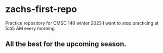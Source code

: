 # zachs-first-repo
Practice repository for CMSC 140 winter 2023
I want to stop practicing at 5:45 AM every morning


## All the best for the upcoming season.
